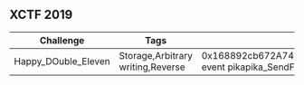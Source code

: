 ## XCTF 2019

| Challenge           | Tags                               | Description                                                  |
| ------------------- | ---------------------------------- | ------------------------------------------------------------ |
| Happy_DOuble_Eleven | Storage,Arbitrary writing,Reverse | 0x168892cb672A747F193eb4acA7b964bfb0aA6476@ropsten, event pikapika_SendFlag(string b64email); |

